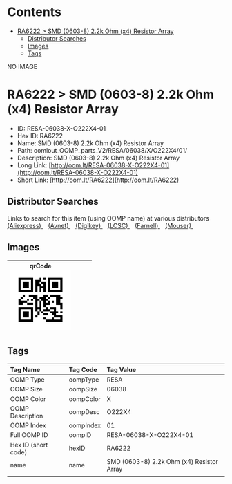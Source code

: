



Contents
========

* [RA6222 > SMD (0603-8) 2.2k Ohm (x4) Resistor Array](#ra6222--smd-0603-8-22k-ohm-x4-resistor-array)
	* [Distributor Searches](#distributor-searches)
	* [Images](#images)
	* [Tags](#tags)
  
NO IMAGE  
# RA6222 > SMD (0603-8) 2.2k Ohm (x4) Resistor Array

- ID: RESA-06038-X-O222X4-01
- Hex ID: RA6222
- Name: SMD (0603-8) 2.2k Ohm (x4) Resistor Array
- Path: oomlout_OOMP_parts_V2/RESA/06038/X/O222X4/01/
- Description: SMD (0603-8) 2.2k Ohm (x4) Resistor Array
- Long Link: [http://oom.lt/RESA-06038-X-O222X4-01](http://oom.lt/RESA-06038-X-O222X4-01)
- Short Link: [http://oom.lt/RA6222](http://oom.lt/RA6222)

## Distributor Searches
  
Links to search for this item (using OOMP name) at various distributors  
[(Aliexpress) ](https://www.aliexpress.com/wholesale?SearchText=1117SMD+0603-8+2.2k+Ohm+x4+Resistor+Array)&nbsp;&nbsp;&nbsp;[(Avnet) ](https://www.avnet.com/shop/us/search/SMD+0603-8+2.2k+Ohm+x4+Resistor+Array)&nbsp;&nbsp;&nbsp;[(Digikey) ](https://www.digikey.co.uk/en/products/result?s=SMD+0603-8+2.2k+Ohm+x4+Resistor+Array)&nbsp;&nbsp;&nbsp;[(LCSC) ](https://www.lcsc.com/search?q=SMD+0603-8+2.2k+Ohm+x4+Resistor+Array)&nbsp;&nbsp;&nbsp;[(Farnell) ](https://uk.farnell.com/search?st=SMD+0603-8+2.2k+Ohm+x4+Resistor+Array)&nbsp;&nbsp;&nbsp;[(Mouser) ](https://www.mouser.com/c/?q=SMD+0603-8+2.2k+Ohm+x4+Resistor+Array)&nbsp;&nbsp;&nbsp;
## Images
  

|qrCode<br>[![](https://raw.githubusercontent.com/oomlout/oomlout_OOMP_parts_V2/main/RESA/06038/X/O222X4/01/qrCode_140.png)](https://github.com/oomlout/oomlout_OOMP_parts_V2/tree/main/RESA/06038/X/O222X4/01/qrCode.png)||||
| :---: | :---: | :---: | :---: |

## Tags
  

|Tag Name|Tag Code|Tag Value|
| :--- | :--- | :--- |
|OOMP Type|oompType|RESA|
|OOMP Size|oompSize|06038|
|OOMP Color|oompColor|X|
|OOMP Description|oompDesc|O222X4|
|OOMP Index|oompIndex|01|
|Full OOMP ID|oompID|RESA-06038-X-O222X4-01|
|Hex ID (short code)|hexID|RA6222|
|name|name|SMD (0603-8) 2.2k Ohm (x4) Resistor Array|
||||
